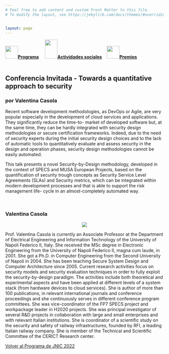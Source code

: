 ```yaml
---
# Feel free to add content and custom Front Matter to this file.
# To modify the layout, see https://jekyllrb.com/docs/themes/#overriding-theme-defaults   mediante este [enlace](https://easychair.org/conferences/?conf=jnic2019).    


layout: page
---
```


<div class="text-center">
<a href="{{site.url}}/programa"><img src="{{site.url}}/images/IcoPrograma.jpg" class="img-circle" 	width="40" height="40"><strong>Programa</strong></a> &nbsp;&nbsp;&nbsp;
<a href="{{site.url}}/actividades-sociales"><img src="{{site.url}}/images/IcoActividades.jpg" class="img-circle" 	width="40" height="60"><strong>Actividades sociales</strong></a>&nbsp;&nbsp;&nbsp;
<a href="{{site.url}}/premios"><img src="{{site.url}}/images/IcoPremios.jpg" class="img-circle" 	width="40" height="40"><strong>Premios</strong></a>&nbsp;&nbsp;&nbsp;

</div><br>

## Conferencia Invitada - Towards a quantitative approach to security
### por Valentina Casola

Recent software development methodologies, as DevOps or Agile, are very popular especially in the development of cloud services and applications. They significantly reduce the time-to- market of developed software but, at the same time, they can be hardly integrated with security design methodologies or secure certification frameworks. Indeed, due to the need of security experts during the initial security design choices and to the lack of automatic tools to quantitatively evaluate and assess security in the design and operation phases, security design methodologies cannot be easily automated.

This talk presents a novel Security-by-Design methodology, developed in the context of SPECS and MUSA European Projects, based on the quantification of security trough concepts as Security Service Level Agreements (SLAs) and Security metrics, which can be integrated within modern development processes and that is able to support the risk management life- cycle in an almost-completely automated way.

<br>

### Valentina Casola
<center>
<img src= "{{site.url}}/images/Casola_white.jpeg">
</center>

Prof. Valentina Casola is currently an Associate Professor at the Department of Electrical Engineering and Information Technology of the University of Napoli Federico II, Italy. She received the MSc degree in Electronic Engineering from the University of Napoli Federico II, magna cum laude, in 2001. She got a Ph.D. in Computer Engineering from the Second University of Napoli in 2004. 
She has been teaching Secure System Design and Computer Architecture since 2005. 
Current research activities focus on security models and security evaluation techniques in order to fully exploit the security-by-design paradigm. The activities include both theoretical and experimental aspects and have been applied at different levels of a system stack (from hardware devices to cloud services). She is author of more than 100 publications, in relevant international journals and conference proceedings and she continuously serves in different conference program committees.
She was vice-coordinator of the FP7 SPECS project and workpackage leader in H2020 projects. She was principal investigator of several R&D projects in collaboration with large and small enterprises and with relevant Italian institutions. She is coordinator of a scientific study on the security and safety of railway infrastructures, founded by RFI, a leading Italian railway company. She is member of the Technical and Scientific Committee of the CERICT Research center. 

[Volver al Programa de JNIC 2022](https://2022.jnic.es/programa)
